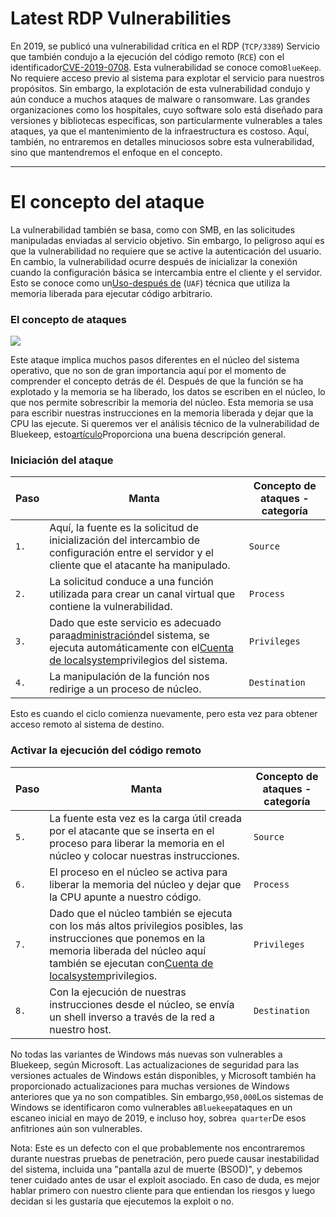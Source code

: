 # Latest RDP Vulnerabilities

En 2019, se publicó una vulnerabilidad crítica en el RDP (`TCP/3389`) Servicio que también condujo a la ejecución del código remoto (`RCE`) con el identificador[CVE-2019-0708](https://msrc.microsoft.com/update-guide/vulnerability/CVE-2019-0708). Esta vulnerabilidad se conoce como`BlueKeep`. No requiere acceso previo al sistema para explotar el servicio para nuestros propósitos. Sin embargo, la explotación de esta vulnerabilidad condujo y aún conduce a muchos ataques de malware o ransomware. Las grandes organizaciones como los hospitales, cuyo software solo está diseñado para versiones y bibliotecas específicas, son particularmente vulnerables a tales ataques, ya que el mantenimiento de la infraestructura es costoso. Aquí, también, no entraremos en detalles minuciosos sobre esta vulnerabilidad, sino que mantendremos el enfoque en el concepto.

---

# **El concepto del ataque**

La vulnerabilidad también se basa, como con SMB, en las solicitudes manipuladas enviadas al servicio objetivo. Sin embargo, lo peligroso aquí es que la vulnerabilidad no requiere que se active la autenticación del usuario. En cambio, la vulnerabilidad ocurre después de inicializar la conexión cuando la configuración básica se intercambia entre el cliente y el servidor. Esto se conoce como un[Uso-después de](https://cwe.mitre.org/data/definitions/416.html) (`UAF`) técnica que utiliza la memoria liberada para ejecutar código arbitrario.

### **El concepto de ataques**

![](https://academy.hackthebox.com/storage/modules/116/attack_concept2.png)

Este ataque implica muchos pasos diferentes en el núcleo del sistema operativo, que no son de gran importancia aquí por el momento de comprender el concepto detrás de él. Después de que la función se ha explotado y la memoria se ha liberado, los datos se escriben en el núcleo, lo que nos permite sobrescribir la memoria del núcleo. Esta memoria se usa para escribir nuestras instrucciones en la memoria liberada y dejar que la CPU las ejecute. Si queremos ver el análisis técnico de la vulnerabilidad de Bluekeep, esto[artículo](https://unit42.paloaltonetworks.com/exploitation-of-windows-cve-2019-0708-bluekeep-three-ways-to-write-data-into-the-kernel-with-rdp-pdu/)Proporciona una buena descripción general.

### **Iniciación del ataque**

| **Paso** | **Manta** | **Concepto de ataques - categoría** |
| --- | --- | --- |
| `1.` | Aquí, la fuente es la solicitud de inicialización del intercambio de configuración entre el servidor y el cliente que el atacante ha manipulado. | `Source` |
| `2.` | La solicitud conduce a una función utilizada para crear un canal virtual que contiene la vulnerabilidad. | `Process` |
| `3.` | Dado que este servicio es adecuado para[administración](https://docs.microsoft.com/en-us/windows/win32/ad/the-localsystem-account)del sistema, se ejecuta automáticamente con el[Cuenta de localsystem](https://docs.microsoft.com/en-us/windows/win32/ad/the-localsystem-account)privilegios del sistema. | `Privileges` |
| `4.` | La manipulación de la función nos redirige a un proceso de núcleo. | `Destination` |

Esto es cuando el ciclo comienza nuevamente, pero esta vez para obtener acceso remoto al sistema de destino.

### **Activar la ejecución del código remoto**

| **Paso** | **Manta** | **Concepto de ataques - categoría** |
| --- | --- | --- |
| `5.` | La fuente esta vez es la carga útil creada por el atacante que se inserta en el proceso para liberar la memoria en el núcleo y colocar nuestras instrucciones. | `Source` |
| `6.` | El proceso en el núcleo se activa para liberar la memoria del núcleo y dejar que la CPU apunte a nuestro código. | `Process` |
| `7.` | Dado que el núcleo también se ejecuta con los más altos privilegios posibles, las instrucciones que ponemos en la memoria liberada del núcleo aquí también se ejecutan con[Cuenta de localsystem](https://docs.microsoft.com/en-us/windows/win32/ad/the-localsystem-account)privilegios. | `Privileges` |
| `8.` | Con la ejecución de nuestras instrucciones desde el núcleo, se envía un shell inverso a través de la red a nuestro host. | `Destination` |

No todas las variantes de Windows más nuevas son vulnerables a Bluekeep, según Microsoft. Las actualizaciones de seguridad para las versiones actuales de Windows están disponibles, y Microsoft también ha proporcionado actualizaciones para muchas versiones de Windows anteriores que ya no son compatibles. Sin embargo,`950,000`Los sistemas de Windows se identificaron como vulnerables a`Bluekeep`ataques en un escaneo inicial en mayo de 2019, e incluso hoy, sobre`a quarter`De esos anfitriones aún son vulnerables.

Nota: Este es un defecto con el que probablemente nos encontraremos durante nuestras pruebas de penetración, pero puede causar inestabilidad del sistema, incluida una "pantalla azul de muerte (BSOD)", y debemos tener cuidado antes de usar el exploit asociado. En caso de duda, es mejor hablar primero con nuestro cliente para que entiendan los riesgos y luego decidan si les gustaría que ejecutemos la exploit o no.